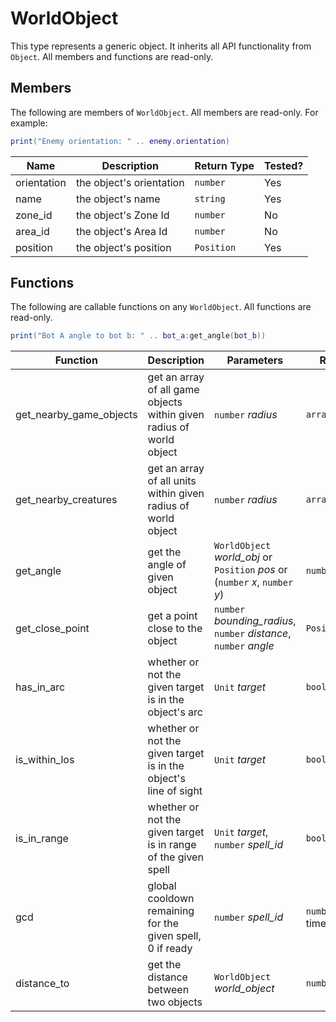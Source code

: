 # WorldObject

This type represents a generic object. It inherits all API functionality from `Object`. All members and functions are read-only.

## Members

The following are members of `WorldObject`. All members are read-only. For example:

```lua
print("Enemy orientation: " .. enemy.orientation)
```

| Name        | Description              | Return Type | Tested? |
| ----------- | ------------------------ | ----------- | ------- |
| orientation | the object's orientation | `number`    | Yes     |
| name        | the object's name        | `string`    | Yes     |
| zone_id     | the object's Zone Id     | `number`    | No      |
| area_id     | the object's Area Id     | `number`    | No      |
| position    | the object's position    | `Position`  | Yes     |

## Functions

The following are callable functions on any `WorldObject`. All functions are read-only.

```lua
print("Bot A angle to bot b: " .. bot_a:get_angle(bot_b))
```

| Function                | Description                                                          | Parameters                                                                    | Return Type               | Tested? |
| ----------------------- | -------------------------------------------------------------------- | ----------------------------------------------------------------------------- | ------------------------- | ------- |
| get_nearby_game_objects | get an array of all game objects within given radius of world object | `number` _radius_                                                             | `array<GameObject>`       | No      |
| get_nearby_creatures    | get an array of all units within given radius of world object        | `number` _radius_                                                             | `array<Unit>`             | No      |
| get_angle               | get the angle of given object                                        | `WorldObject` _world_obj_ or `Position` _pos_ or (`number` _x_, `number` _y_) | `number`                  | No      |
| get_close_point         | get a point close to the object                                      | `number` _bounding_radius_, `number` _distance_, `number` _angle_             | `Posiiton`                | No      |
| has_in_arc              | whether or not the given target is in the object's arc               | `Unit` _target_                                                               | `bool`                    | No      |
| is_within_los           | whether or not the given target is in the object's line of sight     | `Unit` _target_                                                               | `bool`                    | No      |
| is_in_range             | whether or not the given target is in range of the given spell       | `Unit` _target_, `number` _spell_id_                                          | `bool`                    | No      |
| gcd                     | global cooldown remaining for the given spell, 0 if ready            | `number` _spell_id_                                                           | `number` (remaining time) | No      |
| distance_to             | get the distance between two objects                                 | `WorldObject` _world_object_                                                  | `number`                  | No      |
